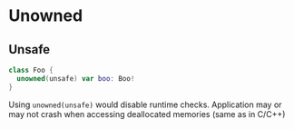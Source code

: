 # Unowned

## Unsafe

```swift
class Foo {
  unowned(unsafe) var boo: Boo!
}
```

Using `unowned(unsafe)` would disable runtime checks. Application may or may not
crash when accessing deallocated memories (same as in C/C++)
